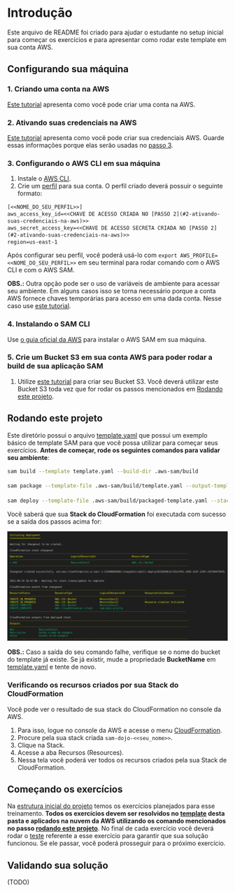 # Introdução
Este arquivo de README foi criado para ajudar o estudante no setup inicial para começar os exercícios e para apresentar como rodar este template em sua conta AWS.

## Configurando sua máquina
### 1. Criando uma conta na AWS
[Este tutorial](https://aws.amazon.com/pt/premiumsupport/knowledge-center/create-and-activate-aws-account/) apresenta como você pode criar uma conta na AWS.

### 2. Ativando suas credenciais na AWS
[Este tutorial](https://docs.aws.amazon.com/pt_br/powershell/latest/userguide/pstools-appendix-sign-up.html) apresenta como você pode criar sua credenciais AWS. Guarde essas informações porque elas serão usadas no [passo 3](#3-configurando-o-aws-cli-em-sua-máquina).

### 3. Configurando o AWS CLI em sua máquina

1. Instale o [AWS CLI](https://docs.aws.amazon.com/pt_br/cli/latest/userguide/install-cliv2.html).
2. Crie um [perfil](https://docs.aws.amazon.com/pt_br/cli/latest/userguide/cli-configure-profiles.html) para sua conta. O perfil criado deverá possuir o seguinte formato:

```
[<<NOME_DO_SEU_PERFIL>>]
aws_access_key_id=<<CHAVE DE ACESSO CRIADA NO [PASSO 2](#2-ativando-suas-credenciais-na-aws)>>
aws_secret_access_key=<<CHAVE DE ACESSO SECRETA CRIADA NO [PASSO 2](#2-ativando-suas-credenciais-na-aws)>>
region=us-east-1
```

Após configurar seu perfil, você poderá usá-lo com `export AWS_PROFILE=<<NOME_DO_SEU_PERFIL>>` em seu terminal para rodar comando com o AWS CLI e com o AWS SAM.

**OBS.:** Outra opção pode ser o uso de variáveis de ambiente para acessar seu ambiente. Em alguns casos isso se torna necessário porque a conta AWS fornece chaves temporárias para acesso em uma dada conta. Nesse caso use [este tutorial](https://docs.aws.amazon.com/pt_br/cli/latest/userguide/cli-configure-envvars.html#envvars-set).

### 4. Instalando o SAM CLI
Use [o guia oficial da AWS](https://docs.aws.amazon.com/serverless-application-model/latest/developerguide/serverless-sam-cli-install.html) para instalar o AWS SAM em sua máquina.

### 5. Crie um Bucket S3 em sua conta AWS para poder rodar a build de sua aplicação SAM
1. Utilize [este tutorial](https://docs.aws.amazon.com/pt_br/AmazonS3/latest/userguide/creating-bucket.html) para criar seu Bucket S3. Você deverá utilizar este Bucket S3 toda vez que for rodar os passos mencionados em [Rodando este projeto](#rodando-este-projeto).

## Rodando este projeto
Este diretório possui o arquivo [template.yaml](./template.yaml) que possui um exemplo básico de template SAM para que você possa utilizar para começar seus exercícios. **Antes de começar, rode os seguintes comandos para validar seu ambiente**:

```sh
sam build --template template.yaml --build-dir .aws-sam/build

sam package --template-file .aws-sam/build/template.yaml --output-template-file .aws-sam/build/packaged-template.yaml --s3-bucket <bucket-criado-no-passo-5-de-configurando-minha-maquina> --s3-prefix <seu_nome>

sam deploy --template-file .aws-sam/build/packaged-template.yaml --stack-name sam-dojo-arielly --no-fail-on-empty-changeset --s3-prefix arielly --capabilities CAPABILITY_IAM CAPABILITY_NAMED_IAM
```

Você saberá que sua **Stack do CloudFormation** foi executada com sucesso se a saída dos passos acima for:

![resultado do deployment do template de exemplo](../imagens/resultado_deployment_do_template_de_examplo.png)

**OBS.:** Caso a saída do seu comando falhe, verifique se o nome do bucket do template já existe. Se já existir, mude a propriedade **BucketName** em [template.yaml](./template.yaml) e tente de novo.

### Verificando os recursos criados por sua Stack do CloudFormation
Você pode ver o resultado de sua stack do CloudFormation no console da AWS.
1. Para isso, logue no console da AWS e acesse o menu [CloudFormation](https://console.aws.amazon.com/cloudformation/home).
2. Procure pela sua stack criada `sam-dojo-<<seu_nome>>`.
3. Clique na Stack.
4. Acesse a aba Recursos (Resources).
5. Nessa tela você poderá ver todos os recursos criados pela sua Stack de CloudFormation.

## Começando os exercícios
Na [estrutura inicial do projeto](../README.md) temos os exercícios planejados para esse treinamento. **Todos os exercícios devem ser resolvidos no [template](./template.yaml) desta pasta e aplicados na nuvem da AWS utilizando os comando mencionados no passo [rodando este projeto](#rodando-este-projeto)**. No final de cada exercício você deverá rodar o [teste](#validando-sua-solução) referente a esse exercício para garantir que sua solução funcionou. Se ele passar, você poderá prosseguir para o próximo exercício.

## Validando sua solução
(TODO)